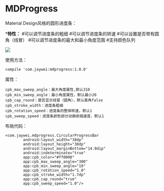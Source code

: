 # MDProgress
Material Design风格的圆形进度条：

***特性：**
#可以调节进度条的粗细
#可以调节进度条的转速
#可以设置是否带有圆角（线冒）
#可以调节进度条的最大和最小角度范围
#支持颜色队列


![](https://github.com/lexluthors/MDProgress/blob/master/app/asdf2.gif)


使用方法：

    compile 'com.jaywei:mdprogress:1.0.0'


属性：

    cpb_max_sweep_angle：最大角度属性,默认310
    cpb_min_sweep_angle：最小角度属性，默认最小20
    cpb_cap_round：是否显示线冒（圆角），默认直角false
    cpb_stroke_width：进度条粗细
    cpb_rotation_speed：进度条的整体转速，默认1
    cpb_sweep_speed：进度条颜色部分动画收缩速度，默认1


布局代码：

    <com.jaywei.mdprogress.CircularProgressBar
            android:layout_width="38dp"
            android:layout_height="38dp"
            android:layout_marginBottom="14.0dip"
            android:indeterminate="true"
            app:cpb_color="#ff0000"
            app:cpb_max_sweep_angle="300"
            app:cpb_min_sweep_angle="10"
            app:cpb_rotation_speed="1.0"
            app:cpb_stroke_width="1.7dp"
            app:cpb_cap_round="true"
            app:cpb_sweep_speed="1.0"/>
